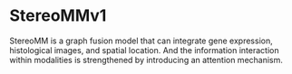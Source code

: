 # StereoMMv1
StereoMM is a graph fusion model that can integrate gene expression, histological images, and spatial location. And the information interaction within modalities is strengthened by introducing an attention mechanism. 
